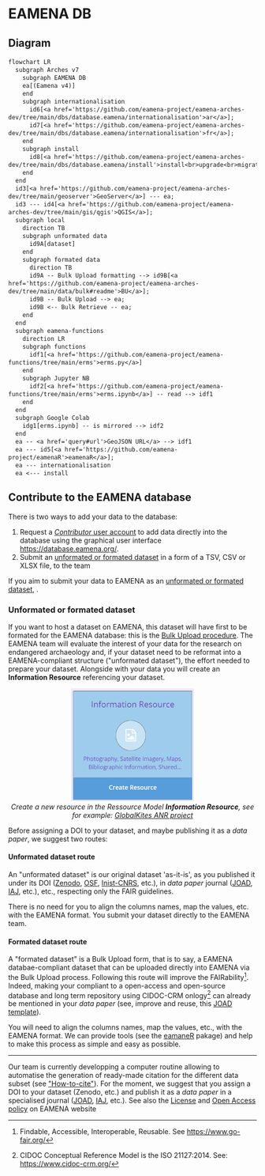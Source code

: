 # EAMENA DB

## Diagram

```mermaid
flowchart LR
  subgraph Arches v7
    subgraph EAMENA DB
    ea[(Eamena v4)]
    end
    subgraph internationalisation
      id6[<a href='https://github.com/eamena-project/eamena-arches-dev/tree/main/dbs/database.eamena/internationalisation'>ar</a>];
      id7[<a href='https://github.com/eamena-project/eamena-arches-dev/tree/main/dbs/database.eamena/internationalisation'>fr</a>];
    end 
    subgraph install
      id8[<a href='https://github.com/eamena-project/eamena-arches-dev/tree/main/dbs/database.eamena/install'>install<br>upgrade<br>migrate</a>];
    end 
  end
  id3[<a href='https://github.com/eamena-project/eamena-arches-dev/tree/main/geoserver'>GeoServer</a>] --- ea;
  id3 --- id4[<a href='https://github.com/eamena-project/eamena-arches-dev/tree/main/gis/qgis'>QGIS</a>];
  subgraph local
    direction TB
    subgraph unformated data
      id9A[dataset]
    end
    subgraph formated data
      direction TB
      id9A -- Bulk Upload formatting --> id9B[<a href='https://github.com/eamena-project/eamena-arches-dev/tree/main/data/bulk#readme'>BU</a>];
      id9B -- Bulk Upload --> ea;
      id9B <-- Bulk Retrieve -- ea;
    end
  end
  subgraph eamena-functions
    direction LR
    subgraph functions
      idf1[<a href='https://github.com/eamena-project/eamena-functions/tree/main/erms'>erms.py</a>]
    end
    subgraph Jupyter NB
      idf2[<a href='https://github.com/eamena-project/eamena-functions/tree/main/erms'>erms.ipynb</a>] -- read --> idf1
    end
  end
  subgraph Google Colab
    idg1[erms.ipynb] -- is mirrored --> idf2
  end
  ea -- <a href='query#url'>GeoJSON URL</a> --> idf1
  ea --- id5[<a href='https://github.com/eamena-project/eamenaR'>eamenaR</a>];
  ea --- internationalisation
  ea <--- install
```



## Contribute to the EAMENA database

There is two ways to add your data to the database:

1. Request a [*Contributor* user account](https://eamena.web.ox.ac.uk/open-access-policy#user-contributor) to add data directly into the database using the graphical user interface <https://database.eamena.org/>.
2. Submit an [unformated or formated dataset](#unformated-or-formated-dataset) in a form of a TSV, CSV or XLSX file, to the team

If you aim to submit your data to EAMENA as an [unformated or formated dataset](#unformated-or-formated-dataset), .

### Unformated or formated dataset

If you want to host a dataset on EAMENA, this dataset will have first to be formated for the EAMENA database: this is the [Bulk Upload procedure](https://github.com/eamena-project/eamena-arches-dev/tree/main/data/bulk#readme). The EAMENA team will evaluate the interest of your data for the research on endangered archaeology and, if your dataset need to be reformat into a EAMENA-compliant structure ("unformated dataset"), the effort needed to prepare your dataset.
Alongside with your data you will create an **Information Resource** referencing your dataset. 

<p align="center">
  <img alt="img-name" src="../../www/arches-ea-v4-rm.png" width="250">
  <br>
    <em>Create a new resource in the Ressource Model <b>Information Resource</b>, see for example: <a href = "https://github.com/eamena-project/eamena-arches-dev/blob/main/www/arches-ea-v4-rm-ir-ex2.pdf">GlobalKites ANR project</a></em>
</p>

Before assigning a DOI to your dataset, and maybe publishing it as a *data paper*, we suggest two routes:

#### **Unformated dataset** route

An "unformated dataset" is our original dataset 'as-it-is', as you published it under its DOI ([Zenodo](https://zenodo.org/), [OSF](https://help.osf.io/article/220-create-dois), [Inist-CNRS](https://www.inist.fr/nos-actualites/datacite-accompagne-doi/), etc.), in *data paper* journal ([JOAD](https://openarchaeologydata.metajnl.com/), [IAJ](https://archaeologydataservice.ac.uk/about/the-internet-archaeology-journal/), etc.), etc., respecting only the FAIR guidelines. 

There is no need for you to align the columns names, map the values, etc. with the EAMENA format. You submit your dataset directly to the EAMENA team. 

#### **Formated dataset** route

A "formated dataset" is a Bulk Upload form, that is to say, a EAMENA databae-compliant dataset that can be uploaded directly into EAMENA via the Bulk Upload process. Following this route will improve the FAIRability[^1]. Indeed, making your compliant to a open-access and open-source database and long term repository using CIDOC-CRM onlogy[^2] can already be mentioned in your *data paper* (see, improve and reuse, this [JOAD template](https://github.com/eamena-project/eamena-arches-dev/blob/main/data/bibref/templates/template_joad.md)).

You will need to align the columns names, map the values, etc., with the EAMENA format. We can provide tools (see the [eamaneR](https://github.com/eamena-project/eamenaR#bu) pakage) and help to make this process as simple and easy as possible.

---

Our team is currently developping a computer routine allowing to automatise the generation of ready-made citation for the different data subset (see ["How-to-cite"](https://github.com/eamena-project/eamena-arches-dev/tree/main/data/bibref#readme)). For the moment, we suggest that you assign a DOI to your dataset (Zenodo, etc.) and publish it as a *data paper* in a specialised journal ([JOAD](https://openarchaeologydata.metajnl.com/), [IAJ](https://archaeologydataservice.ac.uk/about/the-internet-archaeology-journal/), etc.). See also the [License](https://eamena.org/database#data-use) and [Open Access policy](https://eamena.org/open-access-policy) on EAMENA website


[^1]: Findable, Accessible, Interoperable, Reusable. See <https://www.go-fair.org/>
[^2]: CIDOC Conceptual Reference Model is the ISO 21127:2014. See: <https://www.cidoc-crm.org/>

